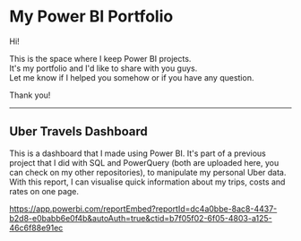 # My Power BI Portfolio

Hi!  

This is the space where I keep Power BI projects.  
It's my portfolio and I'd like to share with you guys.  
Let me know if I helped you somehow or if you have any question.  
  
Thank you!

-----

## Uber Travels Dashboard

This is a dashboard that I made using Power BI. It's part of a previous project that I did with SQL and PowerQuery (both are uploaded here, you can check on my other repositories), to manipulate my personal Uber data. With this report, I can visualise quick information about my trips, costs and rates on one page.

https://app.powerbi.com/reportEmbed?reportId=dc4a0bbe-8ac8-4437-b2d8-e0babb6e0f4b&autoAuth=true&ctid=b7f05f02-6f05-4803-a125-46c6f88e91ec
